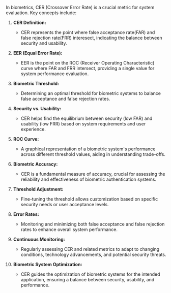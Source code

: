 In biometrics, CER (Crossover Error Rate) is a crucial metric for system evaluation. Key concepts include:

1. **CER Definition:**
    
    - CER represents the point where false acceptance rate(FAR)  and false rejection rate(FRR) interesect, indicating the balance between security and usability.
2. **EER (Equal Error Rate):**
    
    - EER is the point on the ROC (Receiver Operating Characteristic) curve where FAR and FRR intersect, providing a single value for system performance evaluation.
3. **Biometric Threshold:**
    
    - Determining an optimal threshold for biometric systems to balance false acceptance and false rejection rates.
4. **Security vs. Usability:**
    
    - CER helps find the equilibrium between security (low FAR) and usability (low FRR) based on system requirements and user experience.
5. **ROC Curve:**
    
    - A graphical representation of a biometric system's performance across different threshold values, aiding in understanding trade-offs.
6. **Biometric Accuracy:**
    
    - CER is a fundamental measure of accuracy, crucial for assessing the reliability and effectiveness of biometric authentication systems.
7. **Threshold Adjustment:**
    
    - Fine-tuning the threshold allows customization based on specific security needs or user acceptance levels.
8. **Error Rates:**
    
    - Monitoring and minimizing both false acceptance and false rejection rates to enhance overall system performance.
9. **Continuous Monitoring:**
    
    - Regularly assessing CER and related metrics to adapt to changing conditions, technology advancements, and potential security threats.
10. **Biometric System Optimization:**
    
    - CER guides the optimization of biometric systems for the intended application, ensuring a balance between security, usability, and performance.